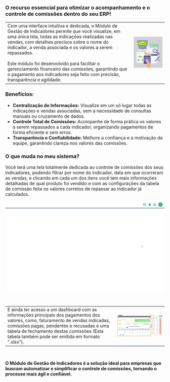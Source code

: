 ### O recurso essencial para otimizar o acompanhamento e o controle de comissões dentro do seu ERP!

| | |
|-|-|
|Com uma interface intuitiva e dedicada, o Módulo de Gestão de Indicadores permite que você visualize, em uma única tela, todas as indicações realizadas nas vendas, com detalhes precisos sobre o nome do indicador, a venda associada e os valores a serem repassados.<br><br>Este módulo foi desenvolvido para facilitar o gerenciamento financeiro das comissões, garantindo que o pagamento aos indicadores seja feito com precisão, transparência e agilidade. |![](https://github.com/Gestao-Online/public-docs/blob/a37abd80d88868f30c59961cdec13afffc6d7731/erp-v2/marketplace/extensions/br.com.gestao-online.module.gestao-indicador/assets/modulo_gestao-indicador_02.png?raw=true) |

### Benefícios:

* **Centralização de Informações:** Visualize em um só lugar todas as indicações e vendas associadas, sem a necessidade de consultas manuais ou cruzamento de dados.
* **Controle Total de Comissões:** Acompanhe de forma prática os valores a serem repassados a cada indicador, organizando pagamentos de forma eficiente e sem erros.
* **Transparência e Confiabilidade:** Melhore a confiança e a motivação da equipe, garantindo clareza nos valores das comissões.

### O que muda no meu sistema?

Você terá uma tela totalmente dedicada ao controle de comissões dos seus indicadores, podendo filtrar por nome do indicador, data em que ocorreram as vendas, e clicando em cada um dos itens você tem mais informações detalhadas de qual produto foi vendido e com as configurações da tabela de comissão feita os valores corretos de repassar ao indicador já calculados.

![](https://github.com/Gestao-Online/public-docs/blob/a37abd80d88868f30c59961cdec13afffc6d7731/erp-v2/marketplace/extensions/br.com.gestao-online.module.gestao-indicador/assets/modulo_gestao-indicador_01.gif?raw=true)

<br>

| | |
|-|-|
|E ainda ter acesso a um dashboard com as informações principais dos pagamentos dos valores, como, faturamento de vendas indicadas, comissões pagas, pendentes e recusadas e uma tabela de fechamento destas comissões (Esta tabela também pode ser emitida em formato ".xlsx").|![](https://github.com/Gestao-Online/public-docs/blob/a37abd80d88868f30c59961cdec13afffc6d7731/erp-v2/marketplace/extensions/br.com.gestao-online.module.gestao-indicador/assets/modulo_gestao-indicador_03.png?raw=true) |

<br>

**O Módulo de Gestão de Indicadores é a solução ideal para empresas que buscam automatizar e simplificar o controle de comissões, tornando o processo mais ágil e confiável.**